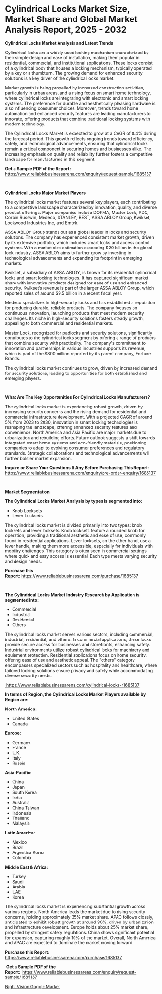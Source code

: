 <p><h1>Cylindrical Locks Market Size, Market Share and Global Market Analysis Report, 2025 - 2032</h1></p><p><strong>Cylindrical Locks Market Analysis and Latest Trends</strong></p>
<p><p>Cylindrical locks are a widely used locking mechanism characterized by their simple design and ease of installation, making them popular in residential, commercial, and institutional applications. These locks consist of a cylindrical body that houses a locking mechanism, typically operated by a key or a thumbturn. The growing demand for enhanced security solutions is a key driver of the cylindrical locks market. </p><p>Market growth is being propelled by increased construction activities, particularly in urban areas, and a rising focus on smart home technology, where cylindrical locks are integrating with electronic and smart locking systems. The preference for durable and aesthetically pleasing hardware is also influencing consumer choices. Moreover, trends toward home automation and enhanced security features are leading manufacturers to innovate, offering products that combine traditional locking systems with modern technology.</p><p>The Cylindrical Locks Market is expected to grow at a CAGR of 8.4% during the forecast period. This growth reflects ongoing trends toward efficiency, safety, and technological advancements, ensuring that cylindrical locks remain a critical component in securing homes and businesses alike. The increasing emphasis on quality and reliability further fosters a competitive landscape for manufacturers in this segment.</p></p>
<p><strong>Get a Sample PDF of the Report:&nbsp;</strong> <a href="https://www.reliablebusinessarena.com/enquiry/request-sample/1685137?utm_campaign=3008&utm_medium=2&utm_source=Github&utm_content=ia&utm_term=04042025&utm_id=cylindrical-locks">https://www.reliablebusinessarena.com/enquiry/request-sample/1685137</a></p>
<p>&nbsp;</p>
<p><strong>Cylindrical Locks Major Market Players</strong></p>
<p><p>The cylindrical locks market features several key players, each contributing to a competitive landscape characterized by innovation, quality, and diverse product offerings. Major companies include DORMA, Master Lock, PDQ, Corbin Russwin, Medeco, STANLEY, BEST, ASSA ABLOY Group, Kwikset, Lockwood Industries Inc, and Emtek.</p><p>ASSA ABLOY Group stands out as a global leader in locks and security solutions. The company has experienced consistent market growth, driven by its extensive portfolio, which includes smart locks and access control systems. With a market size estimation exceeding $20 billion in the global lock industry, ASSA ABLOY aims to further grow by investing in technological advancements and expanding its footprint in emerging markets.</p><p>Kwikset, a subsidiary of ASSA ABLOY, is known for its residential cylindrical locks and smart locking technologies. It has captured significant market share with innovative products designed for ease of use and enhanced security. Kwikset’s revenue is part of the larger ASSA ABLOY Group, which reported sales of around $9.5 billion in a recent fiscal year.</p><p>Medeco specializes in high-security locks and has established a reputation for producing durable, reliable products. The company focuses on continuous innovation, launching products that meet modern security challenges. Its niche in high-security solutions fosters steady growth, appealing to both commercial and residential markets.</p><p>Master Lock, recognized for padlocks and security solutions, significantly contributes to the cylindrical locks segment by offering a range of products that combine security with practicality. The company's commitment to innovation and partnerships in various industries supports its revenue, which is part of the $800 million reported by its parent company, Fortune Brands.</p><p>The cylindrical locks market continues to grow, driven by increased demand for security solutions, leading to opportunities for both established and emerging players.</p></p>
<p>&nbsp;</p>
<p><strong>What Are The Key Opportunities For Cylindrical Locks Manufacturers?</strong></p>
<p><p>The cylindrical locks market is experiencing robust growth, driven by increasing security concerns and the rising demand for residential and commercial infrastructure development. With a projected CAGR of around 5% from 2023 to 2030, innovation in smart locking technologies is reshaping the landscape, offering enhanced security features and convenience. North America and Asia Pacific are major markets due to urbanization and rebuilding efforts. Future outlook suggests a shift towards integrated smart home systems and eco-friendly materials, positioning companies to adapt to evolving consumer preferences and regulatory standards. Strategic collaborations and technological advancements will further bolster market expansion.</p></p>
<p><strong>Inquire or Share Your Questions If Any Before Purchasing This Report:</strong> <a href="https://www.reliablebusinessarena.com/enquiry/pre-order-enquiry/1685137?utm_campaign=3008&utm_medium=2&utm_source=Github&utm_content=ia&utm_term=04042025&utm_id=cylindrical-locks">https://www.reliablebusinessarena.com/enquiry/pre-order-enquiry/1685137</a></p>
<p>&nbsp;</p>
<p><strong>Market Segmentation</strong></p>
<p><strong>The Cylindrical Locks Market Analysis by types is segmented into:</strong></p>
<p><ul><li>Knob Locksets</li><li>Lever Locksets</li></ul></p>
<p><p>The cylindrical locks market is divided primarily into two types: knob locksets and lever locksets. Knob locksets feature a rounded knob for operation, providing a traditional aesthetic and ease of use, commonly found in residential applications. Lever locksets, on the other hand, use a lever handle, making them more accessible, especially for individuals with mobility challenges. This category is often seen in commercial settings where quick and easy access is essential. Each type meets varying security and design needs.</p></p>
<p><strong>Purchase this Report:&nbsp;</strong><a href="https://www.reliablebusinessarena.com/purchase/1685137?utm_campaign=3008&utm_medium=2&utm_source=Github&utm_content=ia&utm_term=04042025&utm_id=cylindrical-locks">https://www.reliablebusinessarena.com/purchase/1685137</a></p>
<p>&nbsp;</p>
<p><strong>The Cylindrical Locks Market Industry Research by Application is segmented into:</strong></p>
<p><ul><li>Commercial</li><li>Industrial</li><li>Residential</li><li>Others</li></ul></p>
<p><p>The cylindrical locks market serves various sectors, including commercial, industrial, residential, and others. In commercial applications, these locks provide secure access for businesses and storefronts, enhancing safety. Industrial environments utilize robust cylindrical locks for machinery and equipment protection. Residential applications focus on home security, offering ease of use and aesthetic appeal. The "others" category encompasses specialized sectors such as hospitality and healthcare, where tailored locking solutions ensure privacy and safety while accommodating diverse security needs.</p></p>
<p><a href="https://www.reliablebusinessarena.com/cylindrical-locks-r1685137?utm_campaign=3008&utm_medium=2&utm_source=Github&utm_content=ia&utm_term=04042025&utm_id=cylindrical-locks">&nbsp;https://www.reliablebusinessarena.com/cylindrical-locks-r1685137</a></p>
<p><strong>In terms of Region, the Cylindrical Locks Market Players available by Region are:</strong></p>
<p>
    <p> <strong> North America: </strong>
        <ul>
            <li>United States</li>
            <li>Canada</li>
        </ul>
        </p> 
    <p> <strong> Europe: </strong>
        <ul>
            <li>Germany</li>
            <li>France</li>
            <li>U.K.</li>
            <li>Italy</li>
            <li>Russia</li>
        </ul>
        </p> 
    <p> <strong> Asia-Pacific: </strong>
        <ul>
            <li>China</li>
            <li>Japan</li>
            <li>South Korea</li>
            <li>India</li>
            <li>Australia</li>
            <li>China Taiwan</li>
            <li>Indonesia</li>
            <li>Thailand</li>
            <li>Malaysia</li>
        </ul>
        </p> 
    <p> <strong> Latin America: </strong>
        <ul>
            <li>Mexico</li>
            <li>Brazil</li>
            <li>Argentina Korea</li>
            <li>Colombia</li>
        </ul>
        </p> 
    <p> <strong> Middle East & Africa: </strong>
        <ul>
            <li>Turkey</li>
            <li>Saudi</li>
            <li>Arabia</li>
            <li>UAE</li>
            <li>Korea</li>
        </ul>
    </p>
    </p>
<p><p>The cylindrical locks market is experiencing substantial growth across various regions. North America leads the market due to rising security concerns, holding approximately 35% market share. APAC follows closely, anticipated to exhibit robust growth at around 30%, driven by urbanization and infrastructure development. Europe holds about 25% market share, propelled by stringent safety regulations. China shows significant potential for expansion, capturing roughly 10% of the market. Overall, North America and APAC are expected to dominate the market moving forward.</p></p>
<p><strong>Purchase this Report: </strong><a href="https://www.reliablebusinessarena.com/purchase/1685137?utm_campaign=3008&utm_medium=2&utm_source=Github&utm_content=ia&utm_term=04042025&utm_id=cylindrical-locks">https://www.reliablebusinessarena.com/purchase/1685137</a></p>
<p>&nbsp;<strong>Get a Sample PDF of the Report:&nbsp;&nbsp;</strong><a href="https://www.reliablebusinessarena.com/enquiry/request-sample/1685137?utm_campaign=3008&utm_medium=2&utm_source=Github&utm_content=ia&utm_term=04042025&utm_id=cylindrical-locks">https://www.reliablebusinessarena.com/enquiry/request-sample/1685137</a></p>
<p><strong></strong></p>
<p><p><a href="https://github.com/balapopepi/Market-Research-Report-List-1/blob/main/night-vision-goggle-market.md?utm_campaign=3008&utm_medium=2&utm_source=Github&utm_content=ia&utm_term=04042025&utm_id=cylindrical-locks">Night Vision Goggle Market</a></p></p>